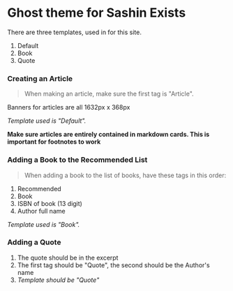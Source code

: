 # Ghost theme for Sashin Exists

There are three templates, used in for this site.

1. Default
2. Book
3. Quote

### Creating an Article
> When making an article, make sure the first tag is "Article".

Banners for articles are all 1632px x 368px

*Template used is "Default".*

**Make sure articles are entirely contained in markdown cards. This is important for footnotes to work**

### Adding a Book to the Recommended List
> When adding a book to the list of books, have these tags in this order:

1. Recommended
2. Book
3. ISBN of book (13 digit)
4. Author full name

*Template used is "Book".*

### Adding a Quote

1. The quote should be in the excerpt
2. The first tag should be "Quote", the second should be the Author's name
3. *Template should be "Quote"*
